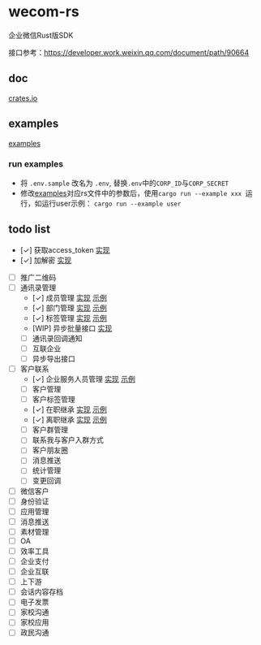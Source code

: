 # wecom-rs
企业微信Rust版SDK

接口参考：https://developer.work.weixin.qq.com/document/path/90664

## doc
[crates.io](https://crates.io/crates/wecom-rs)

## examples

[examples](./examples)

### run examples

- 将 `.env.sample` 改名为 `.env`, 替换`.env`中的`CORP_ID`与`CORP_SECRET`
- 修改[examples](./examples)对应rs文件中的参数后，使用`cargo run --example xxx `运行，如运行user示例： `cargo run --example user`

## todo list

- [✓] 获取access_token [实现](./src/client/mod.rs)
- [✓] 加解密 [实现](./src/utils/crypto.rs)
- [ ] 推广二维码
- [ ] 通讯录管理
    - [✓] 成员管理 [实现](./src/client/contact/user/mod.rs) [示例](./examples/user.rs)
    - [✓] 部门管理 [实现](./src/client/contact/department/mod.rs) [示例](./examples/department.rs)
    - [✓] 标签管理 [实现](./src/client/contact/tag/mod.rs) [示例](./examples/tag.rs)
    - [WIP] 异步批量接口 [实现](./src/client/contact/async_batch/mod.rs)
    - [ ] 通讯录回调通知
    - [ ] 互联企业
    - [ ] 异步导出接口
- [ ] 客户联系
    - [✓] 企业服务人员管理 [实现](./src/client/external_contact/enterprise_service/mod.rs) [示例](./examples/external_contact.rs)
    - [ ] 客户管理
    - [ ] 客户标签管理
    - [✓] 在职继承 [实现](./src/client/external_contact/on_job_inherit/mod.rs) [示例](./examples/external_contact.rs)
    - [✓] 离职继承 [实现](./src/client/external_contact/leave_job_inherit/mod.rs) [示例](./examples/external_contact.rs)
    - [ ] 客户群管理
    - [ ] 联系我与客户入群方式
    - [ ] 客户朋友圈
    - [ ] 消息推送
    - [ ] 统计管理
    - [ ] 变更回调
- [ ] 微信客户
- [ ] 身份验证
- [ ] 应用管理
- [ ] 消息推送
- [ ] 素材管理
- [ ] OA
- [ ] 效率工具
- [ ] 企业支付
- [ ] 企业互联
- [ ] 上下游
- [ ] 会话内容存档
- [ ] 电子发票
- [ ] 家校沟通
- [ ] 家校应用
- [ ] 政民沟通